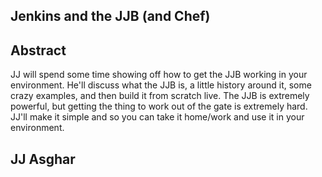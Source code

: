 ## Jenkins and the JJB (and Chef)


## Abstract

JJ will spend some time showing off how to get the JJB working in your environment. He'll discuss what
the JJB is, a little history around it, some crazy examples, and then build it from scratch live. The JJB
is extremely powerful, but getting the thing to work out of the gate is extremely hard. JJ'll make it
simple and so you can take it home/work and use it in your environment.

## JJ Asghar

